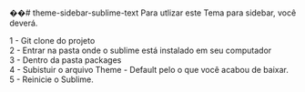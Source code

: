 ��#   t h e m e - s i d e b a r - s u b l i m e - t e x t  
 Para utlizar este Tema para sidebar, você deverá.


1 - Git clone do projeto <br>
2 - Entrar na pasta onde o sublime está instalado em seu computador <br>
3 - Dentro da pasta packages<br>
4 - Subistuir o arquivo Theme - Default pelo o que você acabou de baixar.<br>
5 - Reinicie o Sublime.<br>
